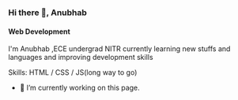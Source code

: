 ### Hi there 👋, Anubhab
#### Web Development
I'm Anubhab ,ECE undergrad NITR currently learning new stuffs and languages and improving development skills

Skills:  HTML / CSS / JS(long way to go)

- 🔭 I’m currently working on this page. 




